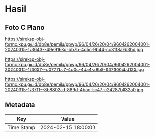 # Hasil

## Foto C Plano

https://sirekap-obj-formc.kpu.go.id/db8e/pemilu/ppwp/96/04/26/20/04/9604262004001-20240315-173643--49e9168d-bb7b-4d5c-9b44-cc31f8a9b3bd.jpg

https://sirekap-obj-formc.kpu.go.id/db8e/pemilu/ppwp/96/04/26/20/04/9604262004001-20240315-173657--d0777bc7-4d0c-4da4-a9b9-637606dbd135.jpg

https://sirekap-obj-formc.kpu.go.id/db8e/pemilu/ppwp/96/04/26/20/04/9604262004001-20240315-173711--8b8802ad-889d-4bac-bc47-c24287b032a0.jpg


## Metadata

| Key        | Value               |
| ---------- | ------------------- |
| Time Stamp | 2024-03-15 18:00:00 |



